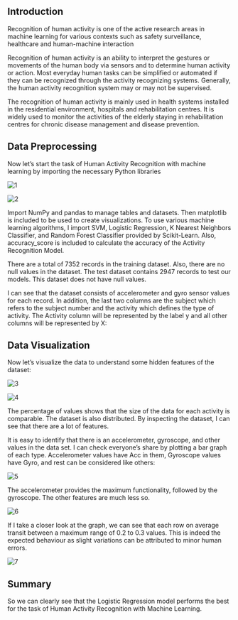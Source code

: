
## Introduction

Recognition of human activity is one of the active research areas in machine learning for various contexts such as safety surveillance, healthcare and human-machine interaction

Recognition of human activity is an ability to interpret the gestures or movements of the human body via sensors and to determine human activity or action. Most everyday human tasks can be simplified or automated if they can be recognized through the activity recognizing systems. Generally, the human activity recognition system may or may not be supervised.

The recognition of human activity is mainly used in health systems installed in the residential environment, hospitals and rehabilitation centres. It is widely used to monitor the activities of the elderly staying in rehabilitation centres for chronic disease management and disease prevention.


## Data Preprocessing

Now let’s start the task of Human Activity Recognition with machine learning by importing the necessary Python libraries

![1](https://user-images.githubusercontent.com/99526815/160545073-2406cb7c-a947-4b00-b1ff-59365acfbf64.PNG)

![2](https://user-images.githubusercontent.com/99526815/160545128-533a7e7e-8b22-47c2-910f-97a264eb2ad3.PNG)

Import NumPy and pandas to manage tables and datasets. Then matplotlib is included to be used to create visualizations. To use various machine learning algorithms, I import SVM, Logistic Regression, K Nearest Neighbors Classifier, and Random Forest Classifier provided by Scikit-Learn. Also, accuracy_score is included to calculate the accuracy of the Activity Recognition Model.

There are a total of 7352 records in the training dataset. Also, there are no null values in the dataset. The test dataset contains 2947 records to test our models. This dataset does not have null values.

I can see that the dataset consists of accelerometer and gyro sensor values for each record. In addition, the last two columns are the subject which refers to the subject number and the activity which defines the type of activity. The Activity column will be represented by the label y and all other columns will be represented by X:


## Data Visualization

Now let’s visualize the data to understand some hidden features of the dataset:

![3](https://user-images.githubusercontent.com/99526815/160545232-a38b9fb6-9e62-4ac7-80ae-f59fa89339ab.PNG)

![4](https://user-images.githubusercontent.com/99526815/160545313-bf8576b7-5bb9-4314-8f30-d9fa9052596e.PNG)

The percentage of values shows that the size of the data for each activity is comparable. The dataset is also distributed. By inspecting the dataset, I can see that there are a lot of features.

It is easy to identify that there is an accelerometer, gyroscope, and other values in the data set. I can check everyone’s share by plotting a bar graph of each type. Accelerometer values have Acc in them, Gyroscope values have Gyro, and rest can be considered like others:

![5](https://user-images.githubusercontent.com/99526815/160545385-ec9b0578-a50c-43ba-98b5-c38aefae9489.PNG)

The accelerometer provides the maximum functionality, followed by the gyroscope. The other features are much less so.

![6](https://user-images.githubusercontent.com/99526815/160545494-f33ca431-24ab-43b4-8321-2340e28d08ec.PNG)


If I take a closer look at the graph, we can see that each row on average transit between a maximum range of 0.2 to 0.3 values. This is indeed the expected behaviour as slight variations can be attributed to minor human errors.

![7](https://user-images.githubusercontent.com/99526815/160545578-b434c5ad-f617-48b4-a3ff-dec47a7aaabb.PNG)


## Summary

So we can clearly see that the Logistic Regression model performs the best for the task of Human Activity Recognition with Machine Learning.
